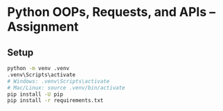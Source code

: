 # Python OOPs, Requests, and APIs – Assignment

## Setup
```bash
python -m venv .venv
.venv\Scripts\activate
# Windows: .venv\Scripts\activate
# Mac/Linux: source .venv/bin/activate
pip install -U pip
pip install -r requirements.txt

